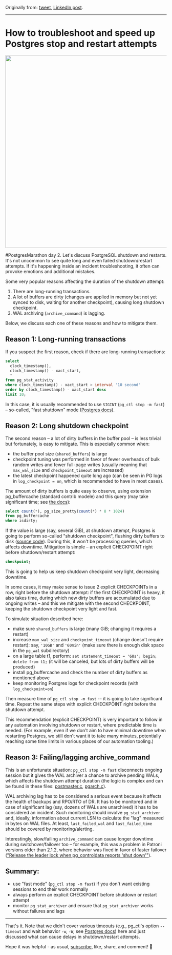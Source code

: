 Originally from: [tweet](https://twitter.com/samokhvalov/status/1707147450044297673), [LinkedIn post](https://www.linkedin.com/pulse/how-troubleshoot-speed-up-postgres-stop-restart-nikolay-samokhvalov/). 

---

# How to troubleshoot and speed up Postgres stop and restart attempts

<img src="files/0002_cover.jpg" width="600" />

#PostgresMarathon day 2. Let's discuss PostgreSQL shutdown and restarts. It's not uncommon to see quite long and even failed shutdown/restart attempts. If it's happening inside an incident troubleshooting, it often can provoke emotions and additional mistakes. 

Some very popular reasons affecting the duration of the shutdown attempt:
1. There are long-running transactions.
2. A lot of buffers are dirty (changes are applied in memory but not yet synced to disk, waiting for another checkpoint), causing long shutdown checkpoint.
3. WAL archiving (`archive_command`) is lagging.

Below, we discuss each one of these reasons and how to mitigate them.

## Reason 1: Long-running transactions

If you suspect the first reason, check if there are long-running transactions:
```sql
select
  clock_timestamp(),
  clock_timestamp() - xact_start,
  *
from pg_stat_activity
where clock_timestamp() - xact_start > interval '10 second'
order by clock_timestamp() - xact_start desc
limit 10;
```

In this case, it is usually recommended to use `SIGINT` (`pg_ctl stop -m fast`) – so-called, "fast shutdown" mode ([Postgres docs](https://postgresql.org/docs/current/server-shutdown.html)).

## Reason 2: Long shutdown checkpoint

The second reason – a lot of dirty buffers in the buffer pool – is less trivial but fortunately, is easy to mitigate. This is especially common when:
- the buffer pool size (`shared_buffers`) is large 
- checkpoint tuning was performed in favor of fewer overheads of bulk random writes and fewer full-page writes (usually meaning that `max_wal_size` and `checkpoint_timeout` are increased)
- the latest checkpoint happened quite long ago (can be seen in PG logs in `log_checkpoint = on`, which is recommended to have in most cases). 

The amount of dirty buffers is quite easy to observe, using extension pg_buffercache (standard contrib modele) and this query (may take significant time; see [the docs](https://postgresql.org/docs/current/pgbuffercache.html)):
```sql
select count(*), pg_size_pretty(count(*) * 8 * 1024)
from pg_buffercache
where isdirty;
```

If the value is large (say, several GiB), at shutdown attempt, Postgres is going to perform so-called "shutdown checkpoint", flushing dirty buffers to disk ([source code](https://gitlab.com/postgres/postgres/blob/ebf76f2753a91615d45f113f1535a8443fa8d076/src/backend/access/transam/xlog.c#L6229)). During this, it won't be processing queries, which affects downtime. Mitigation is simple – an explicit CHECKPOINT right before shutdown/restart attempt:
```sql
checkpoint;
```

This is going to help us keep shutdown checkpoint very light, decreasing downtime.

In some cases, it may make sense to issue 2 explicit CHECKPOINTs in a row, right before the shutdown attempt: if the first CHECKPOINT is heavy, it also takes time, during which new dirty buffers are accumulated due to ongoing writes – and this we mitigate with the second CHECKPOINT, keeping the shutdown checkpoint very light and fast.

To simulate situation described here:
- make sure `shared_buffers` is large (many GiB; changing it requires a restart)
- increase `max_wal_size` and `checkpoint_timeout` (change doesn't require restart): say, `'10GB'` and `'60min'` (make sure there is enough disk space in the `pg_wal` subdirectory)
- on a large table t1, perform: `set statement_timeout = '60s'; begin; delete from t1;` (it will be canceled, but lots of dirty buffers will be produced)
- install pg_buffercache and check the number of dirty buffers as mentioned above
- keep monitoring Postgres logs for checkpoint records (with `log_checkpoint=on`)

Then measure time of `pg_ctl stop -m fast` -- it is going to take significant time. Repeat the same steps with explicit CHECKPOINT right before the shutdown attempt.

This recommendation (explicit CHECKPOINT) is very important to follow in any automation involving shutdown or restart, where predictable time is needed. (For example, even if we don't aim to have minimal downtime when restarting Postgres, we still don't want it to take many minutes, potentially reaching some time limits in various places of our automation tooling.)

## Reason 3: Failing/lagging archive_command

This is an unfortunate situation: `pg_ctl stop -m fast` disconnects ongoing session but it gives the WAL archiver a chance to archive pending WALs, which affects the shutdown attempt duration (the logic is complex and can be found in these files: [postmaster.c](https://gitlab.com/postgres/postgres/blob/master/src/backend/postmaster/postmaster.c), [pgarch.c](https://gitlab.com/postgres/postgres/blob/master/src/backend/postmaster/pgarch.c)).

WAL archiving lag has to be considered a serious event because it affects the health of backups and RPO/RTO of DR. It has to be monitored and in case of significant lag (say, dozens of WALs are unarchived) it has to be considered an incident. Such monitoring should involve `pg_stat_archiver` and, ideally, information about current LSN to calculate the "lag" measured in bytes on WAL files. At least, `last_failed_wal` and `last_failed_time` should be covered by monitoring/alerting.

Interestingly, slow/failing `archive_command` can cause longer downtime during switchover/failover too – for example, this was a problem in Patroni versions older than 2.1.2, where behavior was fixed in favor of faster failover (["Release the leader lock when pg_controldata reports 'shut down'"](https://github.com/zalando/patroni/blob/master/docs/releases.rst#version-212)).

## Summary:
- use "fast mode" (`pg_ctl stop -m fast`) if you don't want existing sessions to end their work normally
- always perform an explicit CHECKPOINT before shutdown or restart attempt
- monitor `pg_stat_archiver` and ensure that `pg_stat_archiver` works without failures and lags 

---

That's it. Note that we didn't cover various timeouts (e.g., pg_ctl's option `--timeout` and wait behavior `-w`, `-W`, see [Postgres docs](https://postgresql.org/docs/current/app-pg-ctl.html)) here and just discussed what can cause delays in shutdown/restart attempts.

Hope it was helpful - as usual, [subscribe](https://twitter.com/samokhvalov/), like, share, and comment! 💙